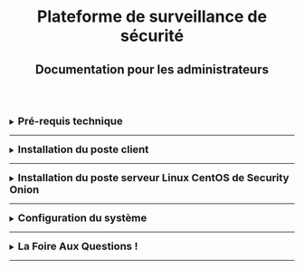 <div align="center"><h1>Plateforme de surveillance de sécurité</h1></div>
<div align="center"><h2>Documentation pour les administrateurs</h2></div>
<br> 
<br>
<br>

<details>
<summary><strong><font size="+1">Pré-requis technique</font></strong></summary>

### Généralités
Disposer de :
  * Une machine serveur sous un OS Linux serveur CentOS où se trouvera Security Onion.
  * Machine clientes sous n'importe quel OS.
    Nous avons fait le choix de partir sous deux machines clientes avec deux OS différents.
    Cela nous permettra de mieux visualiser les différences entre les OS suivant ce que souhaite le client.

### Security Onion
Cliquez [ici](https://docs.securityonion.net/en/2.4/hardware.html), pour voir les spécificités requises pour une machine Security Onion. <br>
Cette documentation indiquera :
  * Configuration matérielle requise
  * Architecture du processeur
  * Spécificité minimum pour la RAM, la DATA, le nombre de cœur de CPU, ...
  * Et bien d'autres informations supplémentaires.

</details>
<HR> 

<details>
<summary><strong><font size="+1">Installation du poste client</font></strong></summary>
<br>
Ce n'est pas une obligation d'être sous un OS prédéterminé pour les machines clientes. <br>
Nous avons donc choisi de faire une démonstration sous Linux Ubuntu pour la mahcine utilisateur.

### Machine Ubuntu
  * Nom : **CLILIN01**
  * Compte utilisateur : **wilder**
  * Mot de passe : **Azerty1***
  * Adresse IP fixe : **172.16.10.20/24**

</details>
<HR>

<details>
<summary><strong><font size="+1">Installation du poste serveur Linux CentOS de Security Onion</font></strong></summary>
<div align="center"><img src="https://github.com/WildCodeSchool/TSSR-BDX-0924-P1-G3/blob/main/01_grub.webp" alt="Installation" width="50%"/></div>
<br>

<br> 
1. installation de logiciel Sécurity Onion avec une image Iso 
   https://docs.securityonion.net/en/2.4/download.html#download


<br> 

2.Suivez les instructions, complétez l'installation, puis redémarrez.

<br>
3. Après cela, il suffit de se connecter avec le nom d'utilisateur et le mot de passe prédéfinis dans le cadre du processus d'installation. a voir avec le clien
<br>
4. L'installation de Security Onion démarre automatiquement. Dans le cas où vous seriez amené à quitter l’installation , il vous suffit juste  de vous déconnecter de votre compte, de vous reconnecter et l’installation démarrera d'elle-même. Si cela ne fonctionne pas, vous pouvez l'exécuter manuellement comme suit :

       [sudo SecurityOnion/setup/so-setup iso]
   


 <br>
     
 [lien installation](https://docs.securityonion.net/en/2.4/installation.html)

 </details>
 
   

<HR>

<details>
<summary><strong><font size="+1">Configuration du système</font></strong></summary>
Explication de la configuration du système après installation des machines.
<br>
 
[Lien de configuration](https://docs.securityonion.net/en/2.4/configuration.html#configuration)

</details>
<HR>

<details>
<summary><strong><font size="+1">La Foire Aux Questions !</font></strong></summary>
TEXTE

</details>
<HR>
